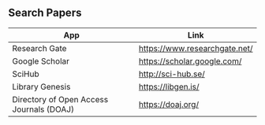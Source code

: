 ## Search Papers

|   App              | Link                                                     |
|--------------------|----------------------------------------------------------|
| Research Gate      | https://www.researchgate.net/                            |
| Google Scholar     | https://scholar.google.com/                              |
| SciHub             | http://sci-hub.se/                                       |
| Library Genesis    | https://libgen.is/                                       |
| Directory of Open Access Journals (DOAJ) | https://doaj.org/                  |



